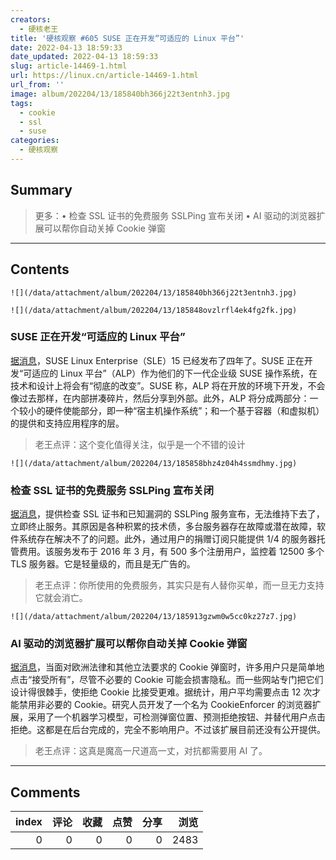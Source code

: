 ```yaml
---
creators:
  - 硬核老王
title: '硬核观察 #605 SUSE 正在开发“可适应的 Linux 平台”'
date: 2022-04-13 18:59:33
date_updated: 2022-04-13 18:59:33
slug: article-14469-1.html
url: https://linux.cn/article-14469-1.html
url_from: ''
image: album/202204/13/185840bh366j22t3entnh3.jpg
tags:
  - cookie
  - ssl
  - suse
categories:
  - 硬核观察
---
```


## Summary

> 更多：• 检查 SSL 证书的免费服务 SSLPing 宣布关闭 • AI 驱动的浏览器扩展可以帮你自动关掉 Cookie 弹窗

***

<!-- more -->

## Contents

`![](/data/attachment/album/202204/13/185840bh366j22t3entnh3.jpg)`

`![](/data/attachment/album/202204/13/185848ovzlrfl4ek4fg2fk.jpg)`

### SUSE 正在开发“可适应的 Linux 平台”

[据消息](https://www.phoronix.com/scan.php?page=news_item&px=SUSE-Adaptable-Linux-Platform)，SUSE Linux Enterprise（SLE）15 已经发布了四年了。SUSE 正在开发“可适应的 Linux 平台”（ALP）作为他们的下一代企业级 SUSE 操作系统，在技术和设计上将会有“彻底的改变”。SUSE 称，ALP 将在开放的环境下开发，不会像过去那样，在内部拼凑碎片，然后分享到外部。此外，ALP 将分成两部分：一个较小的硬件使能部分，即一种“宿主机操作系统”；和一个基于容器（和虚拟机）的提供和支持应用程序的层。

> 
> 老王点评：这个变化值得关注，似乎是一个不错的设计
> 
> 
> 

`![](/data/attachment/album/202204/13/185858bhz4z04h4ssmdhmy.jpg)`

### 检查 SSL 证书的免费服务 SSLPing 宣布关闭

[据消息](https://www.theregister.com/2022/04/12/sslping_to_ping_no_more/)，提供检查 SSL 证书和已知漏洞的 SSLPing 服务宣布，无法维持下去了，立即终止服务。其原因是各种积累的技术债，多台服务器存在故障或潜在故障，软件系统存在解决不了的问题。此外，通过用户的捐赠订阅只能提供 1/4 的服务器托管费用。该服务发布于 2016 年 3 月，有 500 多个注册用户，监控着 12500 多个 TLS 服务器。它是轻量级的，而且是无广告的。

> 
> 老王点评：你所使用的免费服务，其实只是有人替你买单，而一旦无力支持它就会消亡。
> 
> 
> 

`![](/data/attachment/album/202204/13/185913gzwm0w5cc0kz27z7.jpg)`

### AI 驱动的浏览器扩展可以帮你自动关掉 Cookie 弹窗

[据消息](https://www.theregister.com/2022/04/12/cookie_consent_is_broken_and/)，当面对欧洲法律和其他立法要求的 Cookie 弹窗时，许多用户只是简单地点击“接受所有”，尽管不必要的 Cookie 可能会损害隐私。而一些网站专门把它们设计得很棘手，使拒绝 Cookie 比接受更难。据统计，用户平均需要点击 12 次才能禁用非必要的 Cookie。研究人员开发了一个名为 CookieEnforcer 的浏览器扩展，采用了一个机器学习模型，可检测弹窗位置、预测拒绝按钮、并替代用户点击拒绝。这都是在后台完成的，完全不影响用户。不过该扩展目前还没有公开提供。

> 
> 老王点评：这真是魔高一尺道高一丈，对抗都需要用 AI 了。
> 
> 
>

***

## Comments


|   index |   评论 |   收藏 |   点赞 |   分享 |   浏览 |
|--------:|-------:|-------:|-------:|-------:|-------:|
|       0 |      0 |      0 |      0 |      0 |   2483 |
